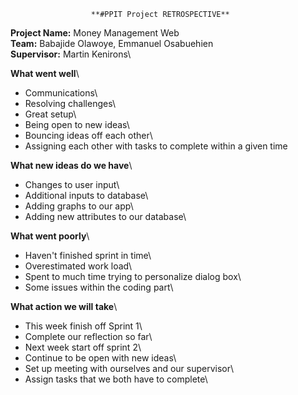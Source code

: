                       **#PPIT Project RETROSPECTIVE**

**Project Name:** Money Management Web\
**Team:** Babajide Olawoye, Emmanuel Osabuehien\
**Supervisor:** Martin Kenirons\


**What went well**\
- Communications\
- Resolving challenges\
- Great setup\ 
- Being open to new ideas\
- Bouncing ideas off each other\
- Assigning each other with tasks to complete within a given time

**What new ideas do we have**\
- Changes to user input\
- Additional inputs to database\
- Adding graphs to our app\
- Adding new attributes to our database\

**What went poorly**\
- Haven't finished sprint in time\
- Overestimated work load\
- Spent to much time trying to personalize dialog box\
- Some issues within the coding part\

**What action we will take**\
- This week finish off Sprint 1\
- Complete our reflection so far\
- Next week start off sprint 2\
- Continue to be open with new ideas\
- Set up meeting with ourselves and our supervisor\
- Assign tasks that we both have to complete\
